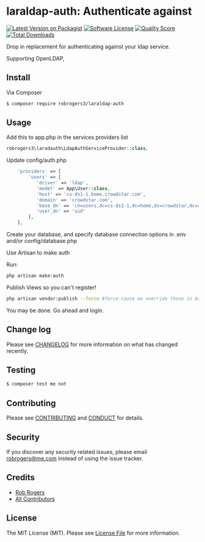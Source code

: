 # laraldap-auth: Authenticate against

[![Latest Version on Packagist][ico-version]][link-packagist]
[![Software License][ico-license]](LICENSE.md)
[![Quality Score][ico-code-quality]][link-code-quality]
[![Total Downloads][ico-downloads]][link-downloads]


Drop in replacement for authenticating against your ldap service.

Supporting OpenLDAP, 

## Install

Via Composer

``` bash
$ composer require robrogers3/laraldap-auth
```

## Usage
Add this to app.php in the services providers list

```php
robrogers3\laradauth\LdapAuthServiceProvider::class,
```


Update config/auth.php 
``` php
    'providers' => [
        'users' => [
           'driver' => 'ldap',
           'model' => App\User::class,
           'host' => 'cs-ds1-1.home.crowdstar.com',
           'domain' => 'crowdstar.com',
           'base_dn' => 'cn=users,dc=cs-ds1-1,dc=home,dc=crowdstar,dc=com',
           'user_dn' => 'uid'
        ],
    ],

```

Create your database, and specify database connection options in .env and/or config/database.php

Use Artisan to make auth

Run:
```bash
php artisan make:auth
```
Publish Views so you can't register!

```bash
php artisan vendor:publish --force #force cause we override those in make auth.
```


You may be done. Go ahead and login.

## Change log

Please see [CHANGELOG](CHANGELOG.md) for more information on what has changed recently.

## Testing

``` bash
$ composer test me not
```

## Contributing

Please see [CONTRIBUTING](CONTRIBUTING.md) and [CONDUCT](CONDUCT.md) for details.

## Security

If you discover any security related issues, please email robrogers@me.com instead of using the issue tracker.

## Credits

- [Rob Rogers][link-author]
- [All Contributors][link-contributors]

## License

The MIT License (MIT). Please see [License File](LICENSE.md) for more information.

[ico-version]: https://img.shields.io/packagist/v/robrogers3/laradauth.svg?style=flat-square
[ico-license]: https://img.shields.io/badge/license-MIT-brightgreen.svg?style=flat-square
[ico-travis]: https://img.shields.io/travis/robrogers3/laradauth/master.svg?style=flat-square
[ico-scrutinizer]: https://img.shields.io/scrutinizer/coverage/g/robrogers3/laradauth.svg?style=flat-square
[ico-code-quality]: https://img.shields.io/scrutinizer/g/robrogers3/laradauth.svg?style=flat-square
[ico-downloads]: https://img.shields.io/packagist/dt/robrogers3/laradauth.svg?style=flat-square

[link-packagist]: https://packagist.org/packages/robrogers3/laradauth
[link-travis]: https://travis-ci.org/robrogers3/laradauth
[link-scrutinizer]: https://scrutinizer-ci.com/g/robrogers3/laradauth/code-structure
[link-code-quality]: https://scrutinizer-ci.com/g/robrogers3/laradauth
[link-downloads]: https://packagist.org/packages/robrogers3/laradauth
[link-author]: https://github.com/robrogers3
[link-contributors]: ../../contributors
